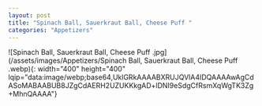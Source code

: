 ```yaml
---
layout: post
title: "Spinach Ball, Sauerkraut Ball, Cheese Puff "
categories: "Appetizers"
---
```

![Spinach Ball, Sauerkraut Ball, Cheese Puff .jpg](/assets/images/Appetizers/Spinach Ball, Sauerkraut Ball, Cheese Puff .webp){: width="400" height="400" lqip="data:image/webp;base64,UklGRkAAAABXRUJQVlA4IDQAAAAwAgCdASoMABAABUB8JZgCdAERH2UZUKKkgAD+lDNI9eSdgCfRsmXqWgTK3Zg+MhnQAAAA"}

